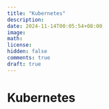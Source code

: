 ```yaml
---
title: "Kubernetes"
description: 
date: 2024-11-14T00:05:54+08:00
image: 
math: 
license: 
hidden: false
comments: true
draft: true
---
```


# Kubernetes 

